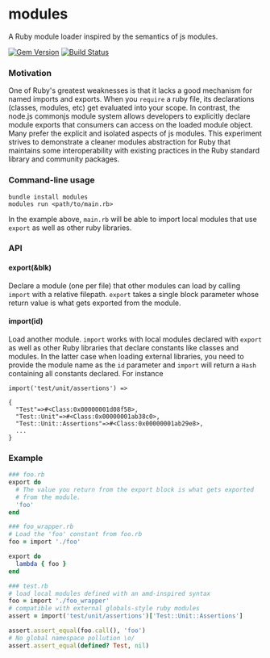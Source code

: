 modules
=======

A Ruby module loader inspired by the semantics of js modules.

[![Gem Version](https://badge.fury.io/rb/modules.svg)](https://badge.fury.io/rb/modules)
[![Build Status](https://travis-ci.org/lambdabaa/modules.png?branch=master)](https://travis-ci.org/lambdabaa/modules)

### Motivation

One of Ruby's greatest weaknesses is that it lacks a good mechanism
for named imports and exports. When you `require` a ruby file, its
declarations (classes, modules, etc) get evaluated into your scope.
In contrast, the node.js commonjs module system allows developers
to explicitly declare module exports that consumers can access on
the loaded module object. Many prefer the explicit and isolated aspects
of js modules. This experiment strives to demonstrate a cleaner modules
abstraction for Ruby that maintains some interoperability with existing
practices in the Ruby standard library and community packages.

### Command-line usage

```
bundle install modules
modules run <path/to/main.rb>
```

In the example above, `main.rb` will be able to import local modules that use
`export` as well as other ruby libraries.

### API

#### export(&blk)

Declare a module (one per file) that other modules can load by calling `import`
with a relative filepath. `export` takes a single block parameter whose return
value is what gets exported from the module.

#### import(id)

Load another module. `import` works with local modules declared with `export` as
well as other Ruby libraries that declare constants like classes and modules. In
the latter case when loading external libraries, you need to provide the module name
as the `id` parameter and `import` will return a `Hash` containing all constants
declared. For instance

```
import('test/unit/assertions') => 

{
  "Test"=>#<Class:0x00000001d08f58>,
  "Test::Unit"=>#<Class:0x00000001ab38c0>,
  "Test::Unit::Assertions"=>#<Class:0x00000001ab29e8>,
  ...
}
```

### Example

```rb
### foo.rb
export do
  # The value you return from the export block is what gets exported
  # from the module.
  'foo'
end

### foo_wrapper.rb
# Load the 'foo' constant from foo.rb
foo = import './foo'

export do
  lambda { foo }
end

### test.rb
# load local modules defined with an amd-inspired syntax
foo = import './foo_wrapper'
# compatible with external globals-style ruby modules
assert = import('test/unit/assertions')['Test::Unit::Assertions']

assert.assert_equal(foo.call(), 'foo')
# No global namespace pollution \o/
assert.assert_equal(defined? Test, nil)
```
